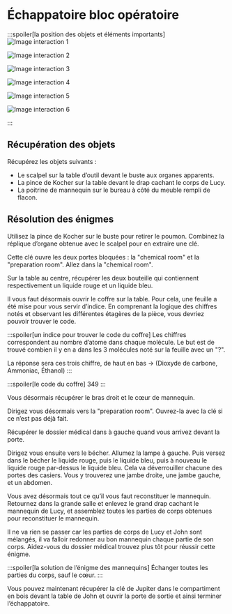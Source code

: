 # Échappatoire bloc opératoire

:::spoiler[la position des objets et éléments importants]
![Image interaction 1](/assets/jeu/999/guide/echappatoires/bloc_operatoire/interaction_1.webp)

![Image interaction 2](/assets/jeu/999/guide/echappatoires/bloc_operatoire/interaction_2.webp)

![Image interaction 3](/assets/jeu/999/guide/echappatoires/bloc_operatoire/interaction_3.webp)

![Image interaction 4](/assets/jeu/999/guide/echappatoires/bloc_operatoire/interaction_4.webp)

![Image interaction 5](/assets/jeu/999/guide/echappatoires/bloc_operatoire/interaction_5.webp)

![Image interaction 6](/assets/jeu/999/guide/echappatoires/bloc_operatoire/interaction_6.webp)

:::

## Récupération des objets

Récupérez les objets suivants :
- Le scalpel sur la table d’outil devant le buste aux organes apparents.
- La pince de Kocher sur la table devant le drap cachant le corps de Lucy.
- La poitrine de mannequin sur le bureau à côté du meuble rempli de flacon.

## Résolution des énigmes

Utilisez la pince de Kocher sur le buste pour retirer le poumon. Combinez la réplique d’organe obtenue avec le scalpel pour en extraire une clé.

Cette clé ouvre les deux portes bloquées : la "chemical room" et la "preparation room". Allez dans la "chemical room".

Sur la table au centre, récupérer les deux bouteille qui contiennent respectivement un liquide rouge et un liquide bleu.

Il vous faut désormais ouvrir le coffre sur la table. Pour cela, une feuille a été mise pour vous servir d’indice. En comprenant la logique des chiffres notés et observant les différentes étagères de la pièce, vous devriez pouvoir trouver le code.

:::spoiler[un indice pour trouver le code du coffre]
Les chiffres correspondent au nombre d’atome dans chaque molécule. Le but est de trouvé combien il y en a dans les 3 molécules noté sur la feuille avec un "?".

La réponse sera ces trois chiffre, de haut en bas -> (Dioxyde de carbone, Ammoniac, Éthanol)
:::
<br>

:::spoiler[le code du coffre]
349
:::

Vous désormais récupérer le bras droit et le cœur de mannequin.

Dirigez vous désormais vers la "preparation room". Ouvrez-la avec la clé si ce n’est pas déjà fait.

Récupérer le dossier médical dans à gauche quand vous arrivez devant la porte.

Dirigez vous ensuite vers le bécher. Allumez la lampe à gauche. Puis versez dans le bécher le liquide rouge, puis le liquide bleu, puis à nouveau le liquide rouge par-dessus le liquide bleu. Cela va déverrouiller chacune des portes des casiers. Vous y trouverez une jambe droite, une jambe gauche, et un abdomen.

Vous avez désormais tout ce qu’il vous faut reconstituer le mannequin. Retournez dans la grande salle et enlevez le grand drap cachant le mannequin de Lucy, et assemblez toutes les parties de corps obtenues pour reconstituer le mannequin.

Il ne va rien se passer car les parties de corps de Lucy et John sont mélangés, il va falloir redonner au bon mannequin chaque partie de son corps. Aidez-vous du dossier médical trouvez plus tôt pour réussir cette énigme.

:::spoiler[la solution de l’énigme des mannequins]
Échanger toutes les parties du corps, sauf le cœur.
:::

Vous pouvez maintenant récupérer la clé de Jupiter dans le compartiment en bois devant la table de John et ouvrir la porte de sortie et ainsi terminer l’échappatoire.
